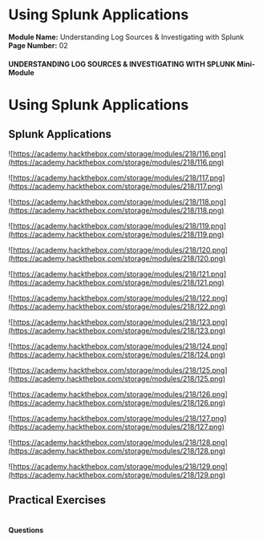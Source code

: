 <!--
 // Platform: Academy
// URL: https://academy.hackthebox.com/module/218/section/2389
// Platform Version: V1
// Module ID: 218
// Module Name: Understanding Log Sources & Investigating with Splunk
// Module Difficulty: Medium
// Section ID: 2389
// Section Title: Using Splunk Applications
// Page Title: Understanding Log Sources & Investigating with Splunk
// Page Number: 02
-->

# Using Splunk Applications

**Module Name:** Understanding Log Sources & Investigating with Splunk **Page Number:** 02

#### UNDERSTANDING LOG SOURCES & INVESTIGATING WITH SPLUNK Mini-Module

# Using Splunk Applications

## Splunk Applications

![https://academy.hackthebox.com/storage/modules/218/116.png](https://academy.hackthebox.com/storage/modules/218/116.png)

![https://academy.hackthebox.com/storage/modules/218/117.png](https://academy.hackthebox.com/storage/modules/218/117.png)

![https://academy.hackthebox.com/storage/modules/218/118.png](https://academy.hackthebox.com/storage/modules/218/118.png)

![https://academy.hackthebox.com/storage/modules/218/119.png](https://academy.hackthebox.com/storage/modules/218/119.png)

![https://academy.hackthebox.com/storage/modules/218/120.png](https://academy.hackthebox.com/storage/modules/218/120.png)

![https://academy.hackthebox.com/storage/modules/218/121.png](https://academy.hackthebox.com/storage/modules/218/121.png)

![https://academy.hackthebox.com/storage/modules/218/122.png](https://academy.hackthebox.com/storage/modules/218/122.png)

![https://academy.hackthebox.com/storage/modules/218/123.png](https://academy.hackthebox.com/storage/modules/218/123.png)

![https://academy.hackthebox.com/storage/modules/218/124.png](https://academy.hackthebox.com/storage/modules/218/124.png)

![https://academy.hackthebox.com/storage/modules/218/125.png](https://academy.hackthebox.com/storage/modules/218/125.png)

![https://academy.hackthebox.com/storage/modules/218/126.png](https://academy.hackthebox.com/storage/modules/218/126.png)

![https://academy.hackthebox.com/storage/modules/218/127.png](https://academy.hackthebox.com/storage/modules/218/127.png)

![https://academy.hackthebox.com/storage/modules/218/128.png](https://academy.hackthebox.com/storage/modules/218/128.png)

![https://academy.hackthebox.com/storage/modules/218/129.png](https://academy.hackthebox.com/storage/modules/218/129.png)

## Practical Exercises

# 

# 

#### Questions

####